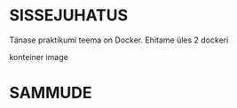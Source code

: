 # SISSEJUHATUS 

Tänase praktikumi teema on Docker. Ehitame üles 2 dockeri 

konteiner
image 



# SAMMUDE 